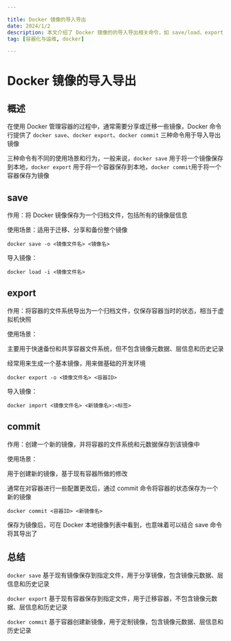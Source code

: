 ```yaml
---

title: Docker 镜像的导入导出
date: 2024/1/2
description: 本文介绍了 Docker 镜像的的导入导出相关命令，如 save/load、export/import，以及 commit 命令
tag: [容器化与运维, docker]

---
```


# Docker 镜像的导入导出

## 概述

在使用 Docker 管理容器的过程中，通常需要分享或迁移一些镜像，Docker 命令行提供了 `docker save`、`docker export`、`docker commit` 三种命令用于导入导出镜像

三种命令有不同的使用场景和行为，一般来说，`docker save` 用于将一个镜像保存到本地，`docker export` 用于将一个容器保存到本地，`docker commit`用于将一个容器保存为镜像

## save

作用：将 Docker 镜像保存为一个归档文件，包括所有的镜像层信息

使用场景：适用于迁移、分享和备份整个镜像

```shell
docker save -o <镜像文件名> <镜像名>
```

导入镜像：

```shell
docker load -i <镜像文件名>
```

## export

作用：将容器的文件系统导出为一个归档文件，仅保存容器当时的状态，相当于虚拟机快照

使用场景：

主要用于快速备份和共享容器文件系统，但不包含镜像元数据、层信息和历史记录

经常用来生成一个基本镜像，用来做基础的开发环境

```shell
docker export -o <镜像文件名> <容器ID>
```

导入镜像：

```shell
docker import <镜像文件名> <新镜像名>:<标签>
```

## commit

作用：创建一个新的镜像，并将容器的文件系统和元数据保存到该镜像中

使用场景：

用于创建新的镜像，基于现有容器所做的修改

通常在对容器进行一些配置更改后，通过 commit 命令将容器的状态保存为一个新的镜像

```shell
docker commit <容器ID> <新镜像名>
```

保存为镜像后，可在 Docker 本地镜像列表中看到，也意味着可以结合 save 命令将其导出了

## 总结

`docker save` 基于现有镜像保存到指定文件，用于分享镜像，包含镜像元数据、层信息和历史记录

`docker export` 基于现有容器保存到指定文件，用于迁移容器，不包含镜像元数据、层信息和历史记录

`docker commit` 基于容器创建新镜像，用于定制镜像，包含镜像元数据、层信息和历史记录
